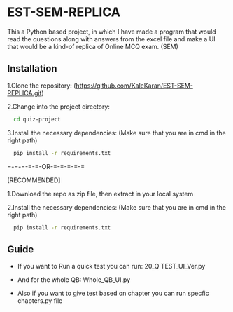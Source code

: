 # EST-SEM-REPLICA
This a Python based project, in which I have made a program that would read the questions along with answers from the excel file and make a UI that would be a kind-of replica of Online MCQ exam. (SEM)

## Installation
1.Clone the repository: (https://github.com/KaleKaran/EST-SEM-REPLICA.git)  

2.Change into the project directory:  
```bash
  cd quiz-project
```
3.Install the necessary dependencies:  (Make sure that you are in cmd in the right path)
```bash
  pip install -r requirements.txt
```
=-=-=-=-=-OR-=-=-=-=-=

[RECOMMENDED]      

1.Download the repo as zip file, then extract in your local system

2.Install the necessary dependencies: (Make sure that you are in cmd in the right path)

```bash
  pip install -r requirements.txt
```

## Guide
- If you want to Run a quick test you can run: 20_Q TEST_UI_Ver.py

- And for the whole QB: Whole_QB_UI.py  

- Also if you want to give test based on chapter you can run specfic chapters.py file

